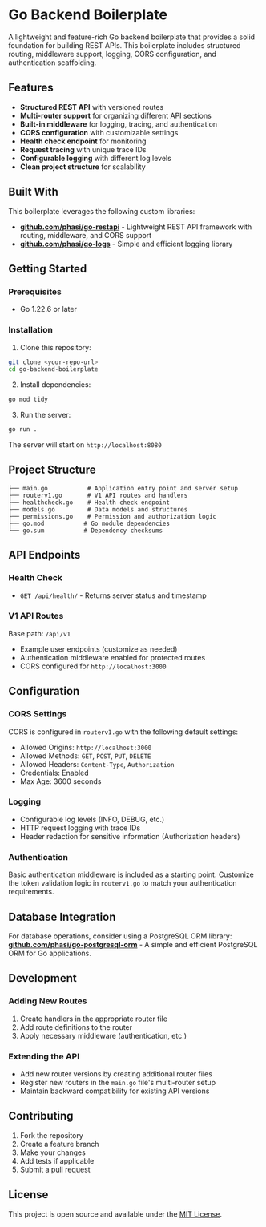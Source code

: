 # Go Backend Boilerplate

A lightweight and feature-rich Go backend boilerplate that provides a solid foundation for building REST APIs. This boilerplate includes structured routing, middleware support, logging, CORS configuration, and authentication scaffolding.

## Features

- **Structured REST API** with versioned routes
- **Multi-router support** for organizing different API sections
- **Built-in middleware** for logging, tracing, and authentication
- **CORS configuration** with customizable settings
- **Health check endpoint** for monitoring
- **Request tracing** with unique trace IDs
- **Configurable logging** with different log levels
- **Clean project structure** for scalability

## Built With

This boilerplate leverages the following custom libraries:

- **[github.com/phasi/go-restapi](https://github.com/phasi/go-restapi)** - Lightweight REST API framework with routing, middleware, and CORS support
- **[github.com/phasi/go-logs](https://github.com/phasi/go-logs)** - Simple and efficient logging library

## Getting Started

### Prerequisites

- Go 1.22.6 or later

### Installation

1. Clone this repository:

```bash
git clone <your-repo-url>
cd go-backend-boilerplate
```

2. Install dependencies:

```bash
go mod tidy
```

3. Run the server:

```bash
go run .
```

The server will start on `http://localhost:8080`

## Project Structure

```
├── main.go           # Application entry point and server setup
├── routerv1.go       # V1 API routes and handlers
├── healthcheck.go    # Health check endpoint
├── models.go         # Data models and structures
├── permissions.go    # Permission and authorization logic
├── go.mod           # Go module dependencies
└── go.sum           # Dependency checksums
```

## API Endpoints

### Health Check

- `GET /api/health/` - Returns server status and timestamp

### V1 API Routes

Base path: `/api/v1`

- Example user endpoints (customize as needed)
- Authentication middleware enabled for protected routes
- CORS configured for `http://localhost:3000`

## Configuration

### CORS Settings

CORS is configured in `routerv1.go` with the following default settings:

- Allowed Origins: `http://localhost:3000`
- Allowed Methods: `GET`, `POST`, `PUT`, `DELETE`
- Allowed Headers: `Content-Type`, `Authorization`
- Credentials: Enabled
- Max Age: 3600 seconds

### Logging

- Configurable log levels (INFO, DEBUG, etc.)
- HTTP request logging with trace IDs
- Header redaction for sensitive information (Authorization headers)

### Authentication

Basic authentication middleware is included as a starting point. Customize the token validation logic in `routerv1.go` to match your authentication requirements.

## Database Integration

For database operations, consider using a PostgreSQL ORM library:
**[github.com/phasi/go-postgresql-orm](https://github.com/phasi/go-postgresql-orm)** - A simple and efficient PostgreSQL ORM for Go applications.

## Development

### Adding New Routes

1. Create handlers in the appropriate router file
2. Add route definitions to the router
3. Apply necessary middleware (authentication, etc.)

### Extending the API

- Add new router versions by creating additional router files
- Register new routers in the `main.go` file's multi-router setup
- Maintain backward compatibility for existing API versions

## Contributing

1. Fork the repository
2. Create a feature branch
3. Make your changes
4. Add tests if applicable
5. Submit a pull request

## License

This project is open source and available under the [MIT License](LICENSE).
